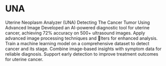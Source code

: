 # UNA
Uterine Neoplasm Analyzer (UNA) Detecting The Cancer Tumor Using Advanced Image
Developed an AI-powered diagnostic tool for uterine cancer, achieving 72% accuracy on 500+ ultrasound
images.
Apply advanced image processing techniques and lters for enhanced analysis.
Train a machine learning model on a comprehensive dataset to detect cancer and its stage.
Combine image-based insights with symptom data for reliable diagnosis.
Support early detection to improve treatment outcomes for uterine cancer.
